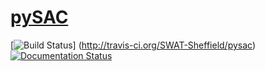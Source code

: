 # [pySAC](http://pysac.readthedocs.org/) 
[![Build Status](https://secure.travis-ci.org/SWAT-Sheffield/pysac.png)] (http://travis-ci.org/SWAT-Sheffield/pysac)[![Documentation Status](https://readthedocs.org/projects/pysac/badge/?version=latest)](https://readthedocs.org/projects/pysac/?badge=latest)

